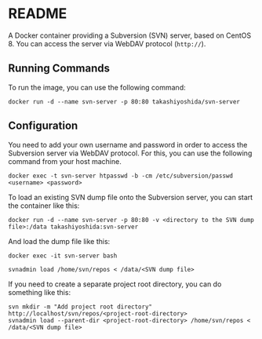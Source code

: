 # README

A Docker container providing a Subversion (SVN) server, based on CentOS 8. You can access the server via WebDAV protocol (`http://`).

## Running Commands

To run the image, you can use the following command:

```
docker run -d --name svn-server -p 80:80 takashiyoshida/svn-server
```

## Configuration

You need to add your own username and password in order to access the Subversion server via WebDAV protocol. For this, you can use the following command from your host machine.

```
docker exec -t svn-server htpasswd -b -cm /etc/subversion/passwd <username> <password>
```

To load an existing SVN dump file onto the Subversion server, you can start the container like this:

```
docker run -d --name svn-server -p 80:80 -v <directory to the SVN dump file>:/data takashiyoshida:svn-server
```

And load the dump file like this:

```
docker exec -it svn-server bash
```

```
svnadmin load /home/svn/repos < /data/<SVN dump file>
```

If you need to create a separate project root directory, you can do something like this:

```
svn mkdir -m "Add project root directory" http://localhost/svn/repos/<project-root-directory>
svnadmin load --parent-dir <project-root-directory> /home/svn/repos < /data/<SVN dump file>
```
